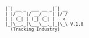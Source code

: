 





      _                 _
     | | __ _  ___ __ _| | __
     | |/ _` |/ __/ _` | |/ /
     | | (_| | (_| (_| |   < 
     |_|\__,_|\___\__,_|_|\_\ V.1.0
       (Tracking Industry)





